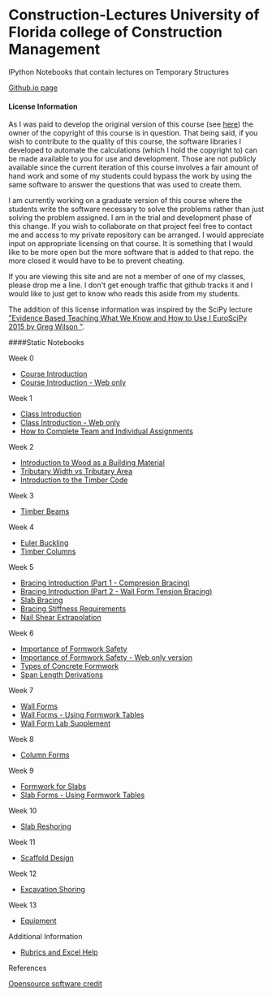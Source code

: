 Construction-Lectures University of Florida college of Construction Management
=====================

IPython Notebooks that contain lectures on Temporary Structures

[Github.io page](http://damontallen.github.io/Construction-Lectures-Fall-2014/)

#### License Information

As I was paid to develop the original version of this course (see [here](https://github.com/damontallen/Construction-Lectures)) the owner of the copyright of this course is in question.
That being said, if you wish to contribute to the quality of this course, the software
libraries I developed to automate the calculations (which I hold the copyright to) can
be made available to you for use and development.  Those are not publicly available
since the current iteration of this course involves a fair amount of hand work and
some of my students could bypass the work by using the same software to answer the
questions that was used to create them. 

I am currently working on a graduate version of this course where the students
write the software necessary to solve the problems rather than just solving the
problem assigned.  I am in the trial and development phase of this change.  If you
wish to collaborate on that project feel free to contact me and access to my private 
repository can be arranged.  I would appreciate input on appropriate licensing
on that course.  It is something that I would like to be more open but the more
software that is added to that repo. the more closed it would have to be to prevent
cheating.

If you are viewing this site and are not a member of one of my classes, please drop
me a line.  I don't get enough traffic that github tracks it and I would like to 
just get to know who reads this aside from my students.

The addition of this license information was inspired by the SciPy lecture ["Evidence Based Teaching What We Know and How to Use I EuroSciPy 2015 by Greg Wilson "](https://www.youtube.com/watch?v=kmVKGxPlTvc&index=33&list=WL).

####Static Notebooks

Week 0

* [Course Introduction](http://nbviewer.jupyter.org/github/damontallen/Construction-Lectures-Fall-2014/blob/master/Week%200%20-%20Greetings.ipynb)
* [Course Introduction - Web only](http://nbviewer.jupyter.org/github/damontallen/Construction-Lectures-Fall-2014/blob/master/Week%200%20-%20Greetings%20-%20Web%20only.ipynb)
                        
Week 1

* [Class Introduction](http://nbviewer.jupyter.org/urls/raw.github.com/damontallen/Construction-Lectures-Fall-2014/master/Week%201%20-%20Class%20Introduction.ipynb)
* [Class Introduction - Web only](http://nbviewer.jupyter.org/urls/raw.github.com/damontallen/Construction-Lectures-Fall-2014/master/Week%201%20-%20Class%20Introduction%20-%20Web%20only.ipynb)
* [How to Complete Team and Individual Assignments](http://nbviewer.jupyter.org/github/damontallen/Construction-Lectures-Fall-2014/blob/master/Week%201%20-%20How%20to%20Complete%20Team%20and%20Individual%20Assignments.ipynb)

Week 2

* [Introduction to Wood as a Building Material](http://nbviewer.jupyter.org/urls/raw.github.com/damontallen/Construction-Lectures-Fall-2014/master/Week%202%20-%20Introduction%20to%20Wood%20as%20a%20Building%20Material.ipynb)
* [Tributary Width vs Tributary Area](http://nbviewer.jupyter.org/github/damontallen/Construction-Lectures-Fall-2014/blob/master/Week%202%20-%20Tributary%20Width%20vs%20Tributary%20Area.ipynb)
* [Introduction to the Timber Code](http://nbviewer.jupyter.org/github/damontallen/Construction-Lectures-Fall-2014/blob/master/Week%202%20-%20Introduction%20to%20Timber%20NDS.ipynb)

Week 3

* [Timber Beams](http://nbviewer.jupyter.org/github/damontallen/Construction-Lectures-Fall-2014/blob/master/Week%203%20-%20Timber%20Beam%20Lecture.ipynb)

Week 4

* <a href="http://nbviewer.jupyter.org/github/damontallen/Construction-Lectures-Fall-2014/blob/master/Week%204%20-%20Euler%20Buckling.ipynb">Euler Buckling</a>
* [Timber Columns](http://nbviewer.jupyter.org/github/damontallen/Construction-Lectures-Fall-2014/blob/master/Week%204%20-%20Timber%20Column%20Lecture.ipynb)

Week 5

* <a href="http://nbviewer.jupyter.org/github/damontallen/Construction-Lectures-Fall-2014/blob/master/Week%205%20-%20Braced%20Wall%20(Part%20-%201%20Compression%20Bracing).ipynb">Bracing Introduction (Part 1 - Compresion Bracing)</a>
* <a href="http://nbviewer.jupyter.org/github/damontallen/Construction-Lectures-Fall-2014/blob/master/Week%205%20-%20Braced%20Wall%20(Part%20-%202%20Tension%20Bracing%20with%20Fasteners)%20.ipynb">Bracing Introduction (Part 2 - Wall Form Tension Bracing)</a>
* [Slab Bracing](http://nbviewer.jupyter.org/github/damontallen/Construction-Lectures-Fall-2014/blob/master/Week%205%20-%20Slab%20Braces.ipynb)
* <a href="http://nbviewer.jupyter.org/github/damontallen/Construction-Lectures-Fall-2014/blob/master/Week%205%20-%20Bracing%20Stiffness%20Requirements.ipynb">Bracing Stiffness Requirements</a>
* <a href="http://nbviewer.jupyter.org/github/damontallen/Construction-Lectures-Fall-2014/blob/master/Nail%20Shear%20Extrapolation.ipynb">Nail Shear Extrapolation</a>

Week 6

* <a href="http://nbviewer.jupyter.org/github/damontallen/Construction-Lectures-Fall-2014/blob/master/Week%206%20-%20Importance%20of%20Formwork%20Safety.ipynb">Importance of Formwork Safety</a>
* <a href="http://nbviewer.jupyter.org/github/damontallen/Construction-Lectures-Fall-2014/blob/master/Week%206%20-%20Importance%20of%20Formwork%20Safety%20-%20Web%20only.ipynb">Importance of Formwork Safety - Web only version</a>
* <a href="http://nbviewer.jupyter.org/github/damontallen/Construction-Lectures-Fall-2014/blob/master/Week%206%20-%20Types%20of%20Concrete%20Form%20Work.ipynb">Types of Concrete Formwork</a>
* <a href="http://nbviewer.jupyter.org/github/damontallen/Construction-Lectures-Fall-2014/blob/master/Week%206%20-%20Span%20Length%20Derivations.ipynb">Span Length Derivations</a>

Week 7

* <a href="http://nbviewer.jupyter.org/urls/raw.githubusercontent.com/damontallen/Construction-Lectures-Fall-2014/master/Week%207%20-%20Wall%20Forms.ipynb">Wall Forms</a>
* <a href="http://nbviewer.jupyter.org/urls/raw.githubusercontent.com/damontallen/Construction-Lectures-Fall-2014/master/Week%207%20-%20Wall%20Forms%20-%20Using%20Tables.ipynb">Wall Forms - Using Formwork Tables</a>
* <a href="http://nbviewer.jupyter.org/github/damontallen/Construction-Lectures-Fall-2014/blob/master/Week%207%20-%20Wall%20Form%20Lab%20Supplement.ipynb">Wall Form Lab Supplement</a>

Week 8

* <a href="http://nbviewer.jupyter.org/urls/raw.githubusercontent.com/damontallen/Construction-Lectures-Fall-2014/master/Week%208%20-%20Column%20Forms.ipynb">Column Forms</a>

Week 9

* <a href="http://nbviewer.jupyter.org/urls/raw.githubusercontent.com/damontallen/Construction-Lectures-Fall-2014/master/Week%209%20-%20Slab%20Forms.ipynb">Formwork for Slabs</a>
* <a href="http://nbviewer.jupyter.org/urls/raw.githubusercontent.com/damontallen/Construction-Lectures-Fall-2014/master/Week%209%20-%20Slab%20Forms%20-%20Using%20Tables.ipynb">Slab Forms - Using Formwork Tables</a>

Week 10

* <a href="http://nbviewer.jupyter.org/urls/raw.githubusercontent.com/damontallen/Construction-Lectures-Fall-2014/master/Week%2010%20-%20Reshoring.ipynb">Slab Reshoring</a>

Week 11

* <a href="http://nbviewer.jupyter.org/urls/raw.githubusercontent.com/damontallen/Construction-Lectures-Fall-2014/master/Week%2011%20-%20Scaffolding.ipynb">Scaffold Design</a>


Week 12

* <a href="http://nbviewer.jupyter.org/urls/raw.githubusercontent.com/damontallen/Construction-Lectures-Fall-2014/master/Week%2012%20-%20Excavation.ipynb">Excavation Shoring</a>


Week 13

* <a href="http://nbviewer.jupyter.org/urls/raw.githubusercontent.com/damontallen/Construction-Lectures-Fall-2014/master/Week%2013%20-%20Equipment.ipynb">Equipment</a>


Additional Information

* [Rubrics and Excel Help](http://nbviewer.jupyter.org/github/damontallen/Construction-Lectures-Fall-2014/blob/master/Rubrics%20and%20Excel%20Help.ipynb)

References

 <a href="http://nbviewer.jupyter.org/github/damontallen/Construction-Lectures-Fall-2014/blob/master/Resources.ipynb">Opensource software credit</a>
